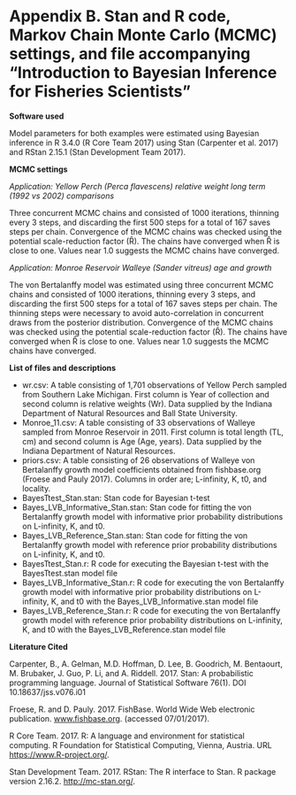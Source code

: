 # Appendix B. Stan and R code, Markov Chain Monte Carlo (MCMC) settings, and file accompanying “Introduction to Bayesian Inference for Fisheries Scientists”

<b>Software used</b>

Model parameters for both examples were estimated using Bayesian inference in R 3.4.0 (R Core Team 2017) using Stan (Carpenter et al. 2017) and RStan 2.15.1 (Stan Development Team 2017).

<b>MCMC settings</b>

<i>Application: Yellow Perch (Perca flavescens) relative weight long term (1992 vs 2002) comparisons</i>

Three concurrent MCMC chains and consisted of 1000 iterations, thinning every 3 steps, and discarding the first 500 steps for a total of 167 saves steps per chain. Convergence of the MCMC chains was checked using the potential scale-reduction factor (Ȓ). The chains have converged when Ȓ is close to one. Values near 1.0 suggests the MCMC chains have converged.

<i>Application: Monroe Reservoir Walleye (Sander vitreus) age and growth</i>

The von Bertalanffy model was estimated using three concurrent MCMC chains and consisted of 1000 iterations, thinning every 3 steps, and discarding the first 500 steps for a total of 167 saves steps per chain. The thinning steps were necessary to avoid auto-correlation in concurrent draws from the posterior distribution. Convergence of the MCMC chains was checked using the potential scale-reduction factor (Ȓ). The chains have converged when Ȓ is close to one. Values near 1.0 suggests the MCMC chains have converged.	

<b>List of files and descriptions</b>
<ul>
<li>wr.csv: A table consisting of 1,701 observations of Yellow Perch sampled from Southern Lake Michigan. First column is Year of collection and second column is relative weights (Wr). Data supplied by the Indiana Department of Natural Resources and Ball State University.<br></li>
<li>Monroe_11.csv: A table consisting of 33 observations of Walleye sampled from Monroe Reservoir in 2011. First column is total length (TL, cm) and second column is Age (Age, years). Data supplied by the Indiana Department of Natural Resources.<br></li>
<li>priors.csv: A table consisting of 26 observations of Walleye von Bertalanffy growth model coefficients obtained from fishbase.org (Froese and Pauly 2017). Columns in order are; L-infinity, K, t0, and locality.<br></li>
<li>BayesTtest_Stan.stan:	Stan code for Bayesian t-test<br></li>
<li>Bayes_LVB_Informative_Stan.stan:	Stan code for fitting the von Bertalanffy growth model with informative prior probability distributions on L-infinity, K, and t0.<br></li>
<li>Bayes_LVB_Reference_Stan.stan:	Stan code for fitting the von Bertalanffy growth model with reference prior probability distributions on L-infinity, K, and t0.<br></li>
<li>BayesTtest_Stan.r:	R code for executing the Bayesian t-test with the BayesTtest.stan model file<br></li>
<li>Bayes_LVB_Informative_Stan.r:	R code for executing the von Bertalanffy growth model with informative prior probability distributions on L-infinity, K, and t0 with the Bayes_LVB_Informative.stan model file<br></li>
<li>Bayes_LVB_Reference_Stan.r:	R code for executing the von Bertalanffy growth model with reference prior probability distributions on L-infinity, K, and t0 with the Bayes_LVB_Reference.stan model file</li>
</ul>

<b>Literature Cited</b>

Carpenter, B., A. Gelman, M.D. Hoffman, D. Lee, B. Goodrich, M. Bentaourt, M. Brubaker, J. Guo, P. Li, and A. Riddell. 2017. Stan: A probabilistic programming language. Journal of Statistical Software 76(1). DOI 10.18637/jss.v076.i01

Froese, R. and D. Pauly. 2017. FishBase. World Wide Web electronic publication. www.fishbase.org. (accessed 07/01/2017).

R Core Team. 2017. R: A language and environment for statistical computing. R Foundation for Statistical Computing, Vienna, Austria. URL https://www.R-project.org/.

Stan Development Team. 2017. RStan: The R interface to Stan. R package version 2.16.2. http://mc-stan.org/.
